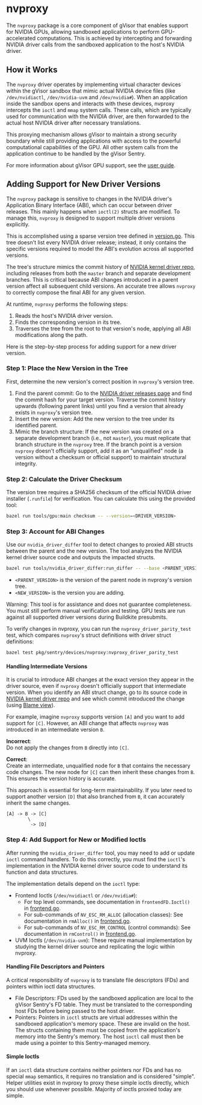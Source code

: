 # nvproxy

The `nvproxy` package is a core component of gVisor that enables support for
NVIDIA GPUs, allowing sandboxed applications to perform GPU-accelerated
computations. This is achieved by intercepting and forwarding NVIDIA driver
calls from the sandboxed application to the host's NVIDIA driver.

## How it Works

The `nvproxy` driver operates by implementing virtual character devices within
the gVisor sandbox that mimic actual NVIDIA device files (like `/dev/nvidiactl`,
`/dev/nvidia-uvm` and `/dev/nvidia#`). When an application inside the sandbox
opens and interacts with these devices, nvproxy intercepts the `ioctl` and
`mmap` system calls. These calls, which are typically used for communication
with the NVIDIA driver, are then forwarded to the actual host NVIDIA driver
after necessary translations.

This proxying mechanism allows gVisor to maintain a strong security boundary
while still providing applications with access to the powerful computational
capabilities of the GPU. All other system calls from the application continue to
be handled by the gVisor Sentry.

For more information about gVisor GPU support, see the
[user guide](https://gvisor.dev/docs/user_guide/gpu/).

## Adding Support for New Driver Versions

The `nvproxy` package is sensitive to changes in the NVIDIA driver's Application
Binary Interface (ABI), which can occur between driver releases. This mainly
happens when `ioctl(2)` structs are modified. To manage this, `nvproxy` is
designed to support multiple driver versions explicitly.

This is accomplished using a sparse version tree defined in
[version.go](version.go). This tree doesn't list every NVIDIA driver release;
instead, it only contains the specific versions required to model the ABI's
evolution across all supported versions.

The tree's structure mimics the commit history of
[NVIDIA kernel driver repo](https://github.com/NVIDIA/open-gpu-kernel-modules),
including releases from both the `master` branch and separate development
branches. This is critical because ABI changes introduced in a parent version
affect all subsequent child versions. An accurate tree allows `nvproxy` to
correctly compose the final ABI for any given version.

At runtime, `nvproxy` performs the following steps:

1.  Reads the host's NVIDIA driver version.
2.  Finds the corresponding version in its tree.
3.  Traverses the tree from the root to that version's node, applying all ABI
    modifications along the path.

Here is the step-by-step process for adding support for a new driver version.

### Step 1: Place the New Version in the Tree

First, determine the new version's correct position in `nvproxy`'s version tree.

1.  Find the parent commit: Go to the
    [NVIDIA driver releases page](https://github.com/NVIDIA/open-gpu-kernel-modules/releases)
    and find the commit hash for your target version. Traverse the commit
    history upwards (following parent links) until you find a version that
    already exists in `nvproxy`'s version tree.
2.  Insert the new version: Add the new version to the tree under its identified
    parent.
3.  Mimic the branch structure: If the new version was created on a separate
    development branch (i.e., not `master`), you must replicate that branch
    structure in the `nvproxy` tree. If the branch point is a version `nvproxy`
    doesn't officially support, add it as an "unqualified" node (a version
    without a checksum or official support) to maintain structural integrity.

### Step 2: Calculate the Driver Checksum

The version tree requires a SHA256 checksum of the official NVIDIA driver
installer (`.runfile`) for verification. You can calculate this using the
provided tool:

```bash
bazel run tools/gpu:main checksum -- --version=<DRIVER_VERSION>
```

### Step 3: Account for ABI Changes

Use our `nvidia_driver_differ` tool to detect changes to proxied ABI structs
between the parent and the new version. The tool analyzes the NVIDIA kernel
driver source code and outputs the impacted structs.

```bash
bazel run tools/nvidia_driver_differ:run_differ -- --base <PARENT_VERSION> --next <NEW_VERSION>
```

-   `<PARENT_VERSION>` is the version of the parent node in nvproxy's version
    tree.
-   `<NEW_VERSION>` is the version you are adding.

Warning: This tool is for assistance and does not guarantee completeness. You
must still perform manual verification and testing. GPU tests are run against
all supported driver versions during Buildkite presubmits.

To verify changes in nvproxy, you can run the `nvproxy_driver_parity_test` test,
which compares `nvproxy`'s struct definitions with driver struct definitions:

```bash
bazel test pkg/sentry/devices/nvproxy:nvproxy_driver_parity_test
```

#### Handling Intermediate Versions

It is crucial to introduce ABI changes at the exact version they appear in the
driver source, even if `nvproxy` doesn't officially support that intermediate
version. When you identify an ABI struct change, go to its source code in
[NVIDIA kernel driver repo](https://github.com/NVIDIA/open-gpu-kernel-modules)
and see which commit introduced the change (using
[Blame view](https://docs.github.com/en/repositories/working-with-files/using-files/viewing-and-understanding-files#viewing-the-line-by-line-revision-history-for-a-file)).

For example, imagine `nvproxy` supports version `[A]` and you want to add
support for `[C]`. However, an ABI change that affects `nvproxy` was introduced
in an intermediate version `B`.

**Incorrect**: \
Do not apply the changes from `B` directly into `[C]`.

**Correct**: \
Create an intermediate, unqualified node for `B` that contains the necessary
code changes. The new node for `[C]` can then inherit these changes from `B`.
This ensures the version history is accurate.

This approach is essential for long-term maintainability. If you later need to
support another version `[D]` that also branched from `B`, it can accurately
inherit the same changes.

```
[A] -> B -> [C]
        \
         -> [D]
```

### Step 4: Add Support for New or Modified Ioctls

After running the `nvidia_driver_differ` tool, you may need to add or update
`ioctl` command handlers. To do this correctly, you must find the `ioctl`'s
implementation in the NVIDIA kernel driver source code to understand its
function and data structures.

The implementation details depend on the `ioctl` type:

-   Frontend Ioctls (`/dev/nvidiactl` or `/dev/nvidia#`):
    -   For top level commands, see documentation in `frontendFD.Ioctl()` in
        [frontend.go](frontend.go).
    -   For sub-commands of `NV_ESC_RM_ALLOC` (allocation classes): See
        documentation in `rmAlloc()` in [frontend.go](frontend.go).
    -   For sub-commands of `NV_ESC_RM_CONTROL` (control commands): See
        documentation in `rmControl()` in [frontend.go](frontend.go).
-   UVM Ioctls (`/dev/nvidia-uvm`): These require manual implementation by
    studying the kernel driver source and replicating the logic within nvproxy.

#### Handling File Descriptors and Pointers

A critical responsibility of `nvproxy` is to translate file descriptors (FDs)
and pointers within ioctl data structures.

-   File Descriptors: FDs used by the sandboxed application are local to the
    gVisor Sentry's FD table. They must be translated to the corresponding host
    FDs before being passed to the host driver.
-   Pointers: Pointers in `ioctl` structs are virtual addresses within the
    sandboxed application's memory space. These are invalid on the host. The
    structs containing them must be copied from the application's memory into
    the Sentry's memory. The host `ioctl` call must then be made using a pointer
    to this Sentry-managed memory.

#### Simple Ioctls

If an `ioctl` data structure contains neither pointers nor FDs and has no
special `mmap` semantics, it requires no translation and is considered "simple".
Helper utilities exist in nvproxy to proxy these simple ioctls directly, which
you should use whenever possible. Majority of ioctls proxied today are simple.
